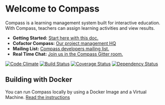 # Welcome to Compass

Compass is a learning management system built for interactive education. With Compass, teachers can assign learning activities and view results. 

- **Getting Started:** [Start here with this doc.](/Getting-Started) 
- **Cofactor Compass:** [Our project management HQ](http://www.empirical.org/cofactor/teams/compass)
- **Mailing List:** [Compass developers mailing list.](https://groups.google.com/forum/#!forum/empirical-compass)
- **Real Time Chat:** [Join us in the Compass Gitter room.](https://gitter.im/empirical-org/Compass)

[![Code Climate](https://codeclimate.com/github/empirical-org/Compass.png)](https://codeclimate.com/github/empirical-org/Compass)
[![Build Status](https://drone.io/github.com/empirical-org/Compass/status.png)](https://drone.io/github.com/empirical-org/Compass/latest)
[![Coverage Status](https://coveralls.io/repos/empirical-org/Compass/badge.png?branch=master)](https://coveralls.io/r/empirical-org/Compass?branch=master)
[![Dependency Status](https://gemnasium.com/empirical-org/Compass.png)](https://gemnasium.com/empirical-org/Compass)







Building with Docker
--------

You can run Compass locally by using a Docker Image and a Virtual Machine. 
[Read the instructions](/Getting-Started/Install/Install%20Guide.md)


